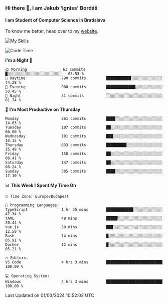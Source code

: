 ### Hi there 👋, I am Jakub 'igniss' Bordáš

#### I am Student of Computer Science in Bratislava
To know me better, head over to my [website](https://bordas.sk).

[![My Skills](https://skillicons.dev/icons?i=js,html,css,figma,svelte,java,kotlin,python,postgresql,typescript,nest,nodejs)](https://bordas.sk)


<!--START_SECTION:waka-->
![Code Time](http://img.shields.io/badge/Code%20Time-1%2C416%20hrs%2019%20mins-blue)

**I'm a Night 🦉** 

```text
🌞 Morning                63 commits          █░░░░░░░░░░░░░░░░░░░░░░░░   03.53 % 
🌆 Daytime                790 commits         ███████████░░░░░░░░░░░░░░   44.28 % 
🌃 Evening                900 commits         █████████████░░░░░░░░░░░░   50.45 % 
🌙 Night                  31 commits          ░░░░░░░░░░░░░░░░░░░░░░░░░   01.74 % 
```
📅 **I'm Most Productive on Thursday** 

```text
Monday                   261 commits         ████░░░░░░░░░░░░░░░░░░░░░   14.63 % 
Tuesday                  107 commits         ██░░░░░░░░░░░░░░░░░░░░░░░   06.00 % 
Wednesday                181 commits         ███░░░░░░░░░░░░░░░░░░░░░░   10.15 % 
Thursday                 633 commits         █████████░░░░░░░░░░░░░░░░   35.48 % 
Friday                   150 commits         ██░░░░░░░░░░░░░░░░░░░░░░░   08.41 % 
Saturday                 147 commits         ██░░░░░░░░░░░░░░░░░░░░░░░   08.24 % 
Sunday                   305 commits         ████░░░░░░░░░░░░░░░░░░░░░   17.10 % 
```


📊 **This Week I Spent My Time On** 

```text
🕑︎ Time Zone: Europe/Budapest

💬 Programming Languages: 
TypeScript               1 hr 55 mins        ████████████░░░░░░░░░░░░░   47.34 % 
YAML                     49 mins             █████░░░░░░░░░░░░░░░░░░░░   20.44 % 
Vue.js                   30 mins             ███░░░░░░░░░░░░░░░░░░░░░░   12.50 % 
Bash                     14 mins             █░░░░░░░░░░░░░░░░░░░░░░░░   05.91 % 
Docker                   12 mins             █░░░░░░░░░░░░░░░░░░░░░░░░   05.21 % 

🔥 Editors: 
VS Code                  4 hrs 3 mins        █████████████████████████   100.00 % 

💻 Operating System: 
Windows                  4 hrs 3 mins        █████████████████████████   100.00 % 
```


 Last Updated on 01/03/2024 10:52:02 UTC
<!--END_SECTION:waka-->
